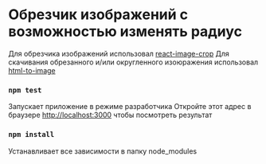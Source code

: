# Обрезчик изображений с возможностью изменять радиус

Для обрезчика изображений использовал [react-image-crop](https://www.npmjs.com/package/react-image-crop)
Для скачивания обрезанного и/или округленного изоюражения использовал [html-to-image](https://www.npmjs.com/package/html-to-image)

### `npm test`

Запускает приложение в режиме разработчика
Откройте этот адрес в браузере [http://localhost:3000](http://localhost:3000) чтобы посмотреть результат

### `npm install`

Устанавливает все зависимости в папку node_modules
